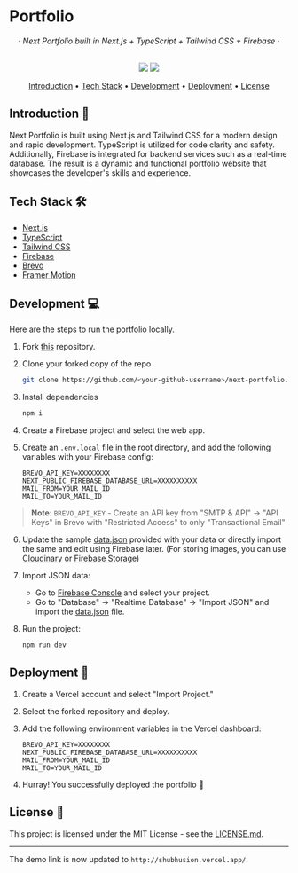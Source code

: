 
# Portfolio

<div align="center">
  &middot;
  <i>Next Portfolio built in Next.js + TypeScript + Tailwind CSS + Firebase</i>
  &middot;
  <br/>
  <br/>

  <p align="center">
    <img src="https://img.shields.io/github/forks/shubhusion/next-portfolio?style=for-the-badge" />
  <a href="http://shubhusion.vercel.app/">
    <img src="https://img.shields.io/static/v1?label=&message=View%20Demo&style=for-the-badge&color=black&logo=vercel" />
  </a>
</p>

<p align="center">
  <a href="#introduction-">Introduction</a> •
  <a href="#tech-stack-%EF%B8%8F">Tech Stack</a> •
  <a href="#development-">Development</a> •
    <a href="#deployment-">Deployment</a> •
  <a href="#license-">License</a>
</p>

</div>

## Introduction 👋

Next Portfolio is built using Next.js and Tailwind CSS for a modern design and rapid development. TypeScript is utilized for code clarity and safety. Additionally, Firebase is integrated for backend services such as a real-time database. The result is a dynamic and functional portfolio website that showcases the developer's skills and experience.

## Tech Stack 🛠️

- [Next.js](https://nextjs.org)
- [TypeScript](https://www.typescriptlang.org)
- [Tailwind CSS](https://tailwindcss.com)
- [Firebase](https://firebase.google.com)
- [Brevo](https://www.brevo.com)
- [Framer Motion](https://www.framer.com/motion)

## Development 💻

Here are the steps to run the portfolio locally.

1. Fork [this](https://github.com/shubhusion/next-portfolio) repository.

2. Clone your forked copy of the repo

   ```bash
   git clone https://github.com/<your-github-username>/next-portfolio.git
   ```

3. Install dependencies

   ```bash
   npm i
   ```

4. Create a Firebase project and select the web app.

5. Create an `.env.local` file in the root directory, and add the following variables with your Firebase config:
   ```
   BREVO_API_KEY=XXXXXXXX
   NEXT_PUBLIC_FIREBASE_DATABASE_URL=XXXXXXXXXX
   MAIL_FROM=YOUR_MAIL_ID
   MAIL_TO=YOUR_MAIL_ID
   ```

> **Note**: `BREVO_API_KEY` - Create an API key from "SMTP & API" -> "API Keys" in Brevo with "Restricted Access" to only "Transactional Email"

6. Update the sample [data.json](https://github.com/jigar-sable/shubhusion/blob/main/data.json) provided with your data or directly import the same and edit using Firebase later. (For storing images, you can use [Cloudinary](https://cloudinary.com) or [Firebase Storage](https://firebase.google.com/docs/storage))

7. Import JSON data:

   - Go to [Firebase Console](https://console.firebase.google.com) and select your project.
   - Go to "Database" -> "Realtime Database" -> "Import JSON" and import the [data.json](https://github.com/shubhusion/next-portfolio/blob/main/data.json) file.

8. Run the project:

   ```bash
   npm run dev
   ```

## Deployment 🚀

1. Create a Vercel account and select "Import Project."

2. Select the forked repository and deploy.

3. Add the following environment variables in the Vercel dashboard:
   ```
   BREVO_API_KEY=XXXXXXXX
   NEXT_PUBLIC_FIREBASE_DATABASE_URL=XXXXXXXXXX
   MAIL_FROM=YOUR_MAIL_ID
   MAIL_TO=YOUR_MAIL_ID
   ```

4. Hurray! You successfully deployed the portfolio 🥳

## License 📄

This project is licensed under the MIT License - see the [LICENSE.md](https://github.com/shubhusion/next-portfolio/blob/main/LICENSE.md).

---

The demo link is now updated to `http://shubhusion.vercel.app/`.
